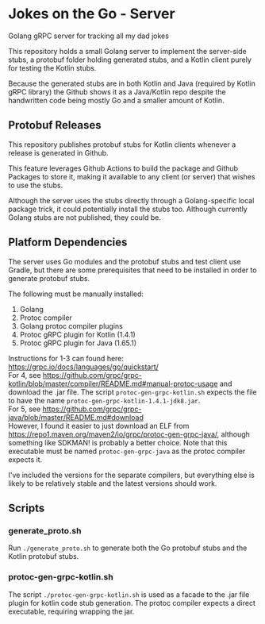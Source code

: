 # Jokes on the Go - Server
Golang gRPC server for tracking all my dad jokes

This repository holds a small Golang server to implement the server-side stubs, a protobuf folder holding generated stubs, and a Kotlin client purely for testing the Kotlin stubs.

Because the generated stubs are in both Kotlin and Java (required by Kotlin gRPC library) the Github shows it as a Java/Kotlin repo despite the handwritten code being mostly Go and a smaller amount of Kotlin.

## Protobuf Releases
This repository publishes protobuf stubs for Kotlin clients whenever a release is generated in Github.

This feature leverages Github Actions to build the package and Github Packages to store it, making it available to any client (or server) that wishes to use the stubs.

Although the server uses the stubs directly through a Golang-specific local package trick, it could potentially install the stubs too. Although currently Golang stubs are not published, they could be.

## Platform Dependencies
The server uses Go modules and the protobuf stubs and test client use Gradle, but there are some prerequisites that need to be installed in order to generate protobuf stubs.

The following must be manually installed:
1. Golang
2. Protoc compiler
3. Golang protoc compiler plugins
4. Protoc gRPC plugin for Kotlin (1.4.1)
5. Protoc gRPC plugin for Java  (1.65.1)

Instructions for 1-3 can found here: https://grpc.io/docs/languages/go/quickstart/  
For 4, see https://github.com/grpc/grpc-kotlin/blob/master/compiler/README.md#manual-protoc-usage and download the .jar file. The script `protoc-gen-grpc-kotlin.sh` expects the file to have the name `protoc-gen-grpc-kotlin-1.4.1-jdk8.jar`.  
For 5, see https://github.com/grpc/grpc-java/blob/master/README.md#download  
However, I found it easier to just download an ELF from https://repo1.maven.org/maven2/io/grpc/protoc-gen-grpc-java/, although something like SDKMAN! is probably a better choice. Note that this executable must be named `protoc-gen-grpc-java` as the protoc compiler expects it.

I've included the versions for the separate compilers, but everything else is likely to be relatively stable and the latest versions should work.

## Scripts
### generate_proto.sh
Run `./generate_proto.sh` to generate both the Go protobuf stubs and the Kotlin protobuf stubs.

### protoc-gen-grpc-kotlin.sh
The script `./protoc-gen-grpc-kotlin.sh` is used as a facade to the .jar file plugin for kotlin code stub generation. The protoc compiler expects a direct executable, requiring wrapping the jar.
